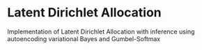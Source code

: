 # Latent Dirichlet Allocation

Implementation of Latent Dirichlet Allocation with inference using autoencoding variational Bayes and Gumbel-Softmax